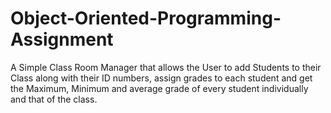 # Object-Oriented-Programming-Assignment
A Simple Class Room Manager that allows the User to add Students to their Class along with their ID numbers, assign grades to each student and get the Maximum, Minimum and average grade of every student individually and that of the class.
